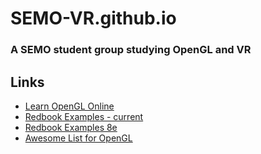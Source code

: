 # SEMO-VR.github.io
### A SEMO student group studying OpenGL and VR


## Links

- [Learn OpenGL Online](https://learnopengl.com/Getting-started/OpenGL)
- [Redbook Examples - current](https://github.com/openglredbook/examples)
- [Redbook Examples 8e](https://github.com/byhj/OpenGL-Redbook/)
- [Awesome List for OpenGL](https://github.com/eug/awesome-opengl)
